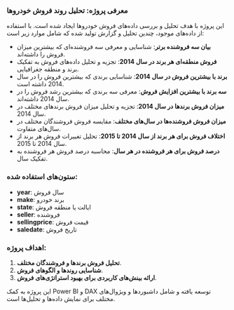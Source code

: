 ### معرفی پروژه: تحلیل روند فروش خودروها

این پروژه با هدف تحلیل و بررسی داده‌های فروش خودروها ایجاد شده است. با استفاده از داده‌های موجود، چندین تحلیل و گزارش تولید شده که شامل موارد زیر است:

- **بیان سه فروشنده برتر**: شناسایی و معرفی سه فروشنده‌ای که  بیشترین میزان فروش را داشته‌اند.
- **فروش منطقه‌ای هر برند در سال 2014**: تجزیه و تحلیل داده‌های فروش به تفکیک برند و منطقه جغرافیایی.
- **برند با بیشترین فروش در سال 2014**: شناسایی برندی که بیشترین فروش را در سال 2014 داشته است.
- **سه برند با بیشترین افزایش فروش**: معرفی سه برندی که بیشترین رشد فروش را در سال 2014  داشته‌اند.
- **میزان فروش برندها در سال 2014**: تجزیه و تحلیل میزان فروش برندهای مختلف در سال 2014.
- **میزان فروش فروشنده‌ها در سال‌های مختلف**: مقایسه فروش فروشندگان مختلف در سال‌های متفاوت.
- **اختلاف فروش برای هر برند از سال 2014 تا 2015**: تحلیل تغییرات فروش هر برند از سال 2014 تا 2015.
- **درصد فروش برای هر فروشنده در هر سال**: محاسبه درصد فروش هر فروشنده به تفکیک سال.

### ستون‌های استفاده شده:
- **year**: سال فروش
- **make**: برند خودرو
- **state**: ایالت یا منطقه فروش
- **seller**: فروشنده
- **sellingprice**: قیمت فروش
- **saledate**: تاریخ فروش

### اهداف پروژه:
1. **تحلیل فروش برندها و فروشندگان مختلف**.
2. **شناسایی روندها و الگوهای فروش**.
3. **ارائه بینش‌های کاربردی برای بهبود استراتژی‌های فروش**.

این پروژه به کمک Power BI و DAX توسعه یافته و شامل داشبوردها و ویژوال‌های مختلف برای نمایش داده‌ها و تحلیل‌ها است.

